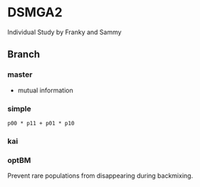 # DSMGA2
Individual Study by Franky and Sammy

## Branch

### master
- mutual information

### simple
```
p00 * p11 + p01 * p10
```

### kai

### optBM
Prevent rare populations from disappearing during backmixing.
